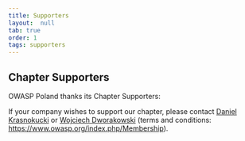 ```yaml
---
title: Supporters
layout:  null
tab: true
order: 1
tags: supporters
---
```


## Chapter Supporters

OWASP Poland thanks its Chapter Supporters:

<!-- ![Softserve_logo.jpg](Softserve_logo.jpg "Softserve_logo.jpg") -
Platinum Chapter Supporter

![EY_logo_150x150.png](EY_logo_150x150.png "EY_logo_150x150.png")-
Platinum Chapter Supporter

![Radware_logo.png](Radware_logo.png "Radware_logo.png")- Platinum
Chapter Supporter

![Checkmarx_logo_OWASP.png](Checkmarx_logo_OWASP.png
"Checkmarx_logo_OWASP.png")- Platinum Chapter Supporter

![Securing_logo_cmyk_150.png](Securing_logo_cmyk_150.png
"Securing_logo_cmyk_150.png") - Gold Chapter Supporter
![KPMG_logo.png](KPMG_logo.png "KPMG_logo.png") - Silver Chapter
Supporter
![Bluesec.png](Bluesec.png "Bluesec.png") - Silver Chapter Supporter -->

If your company wishes to support our chapter, please contact [Daniel Krasnokucki](mailto:daniel.krasnokucki@owasp.org) or [Wojciech Dworakowski](mailto:wojciech.dworakowski@owasp.org) (terms and
conditions: <https://www.owasp.org/index.php/Membership>).

